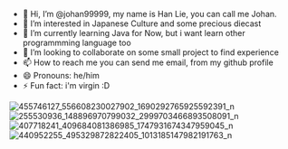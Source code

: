 
- 👋 Hi, I’m @johan99999, my name is Han Lie, you can call me Johan.
- 👀 I’m interested in Japanese Culture and some precious diecast
- 🌱 I’m currently learning Java for Now, but i want learn other programmming language too
- 💞️ I’m looking to collaborate on some small project to find experience
- 📫 How to reach me you can send me email, from my github profile
- 😄 Pronouns: he/him
- ⚡ Fun fact: i'm virgin :D

![455746127_556608230027902_1690292765925592391_n](https://github.com/user-attachments/assets/0675ec11-4b39-4fe5-b160-98b81d9f0e5c)
![255530936_148896970799032_2999703466893508091_n](https://github.com/user-attachments/assets/175e9fa2-7429-4bb0-a135-8db19bd3f97a)
![407718241_409684081386985_1747931674347959045_n](https://github.com/user-attachments/assets/82d33faf-6aa9-42d1-a480-2e6cc83074c2)
![440952255_495329872822405_1013185147982191763_n](https://github.com/user-attachments/assets/2ee05980-a603-4a61-9143-40c53e5aa0ca)




<!---
johan99999/johan99999 is a ✨ special ✨ repository because its `README.md` (this file) appears on your GitHub profile.
You can click the Preview link to take a look at your changes.
--->
